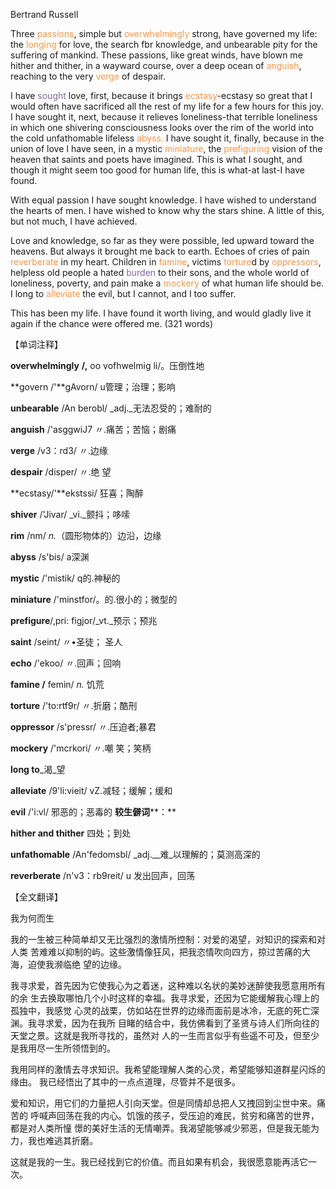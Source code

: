 Bertrand Russell

Three <font color="#f79646">passions</font>, simple but<font color="#f79646"> overwhelmingly</font> strong, have governed my life: the <font color="#f79646">longing</font> for love, the search fbr knowledge, and unbearable pity for the suffering of mankind. These passions, like great winds, have blown me hither and thither, in a wayward course, over a deep ocean of <font color="#f79646">anguish</font>, reaching to the very <font color="#f79646">verge </font>of despair.

I have <font color="#8064a2">sought</font> love, first, because it brings <font color="#f79646">ecstasy</font>-ecstasy so great that I would often have sacrificed all the rest of my life for a few hours for this joy. I have sought it, next, because it relieves loneliness-that terrible loneliness in which one shivering consciousness looks over the rim of the world into the cold unfathomable lifeless <font color="#f79646">abyss.</font> I have sought it, finally, because in the union of love I have seen, in a mystic <font color="#f79646">miniature</font>, the <font color="#f79646">prefiguring</font> vision of the heaven that saints and poets have imagined. This is what I sought, and though it might seem too good for human life, this is what-at last-I have found.

With equal passion I have sought knowledge. I have wished to understand the hearts of men. I have wished to know why the stars shine. A little of this, but not much, I have achieved.

Love and knowledge, so far as they were possible, led upward toward the heavens. But always it brought me back to earth. Echoes of cries of pain <font color="#f79646">reverberate</font> in my heart. Children in <font color="#f79646">famine</font>, victims <font color="#f79646">torture</font>d by <font color="#f79646">oppressors</font>, helpless old people a hated <font color="#8064a2">burden</font> to their sons, and the whole world of loneliness, poverty, and pain make a <font color="#f79646">mockery </font>of what human life should be. I long to <font color="#f79646">alleviate </font>the evil, but I cannot, and I too suffer.

This has been my life. I have found it worth living, and would gladly live it again if the chance were offered me. (321 words)

【单词注释】

**overwhelmingly** **/,** oo vofhwelmig li/。压倒性地

**govern /'**gAvorn/ u管理；治理；影响

**unbearable** /An berobl/ _adj._无法忍受的；难耐的

**anguish** /'asggwiJ7 〃.痛苦；苦恼；剧痛

**verge** /v3：rd3/ 〃.边缘

**despair** /disper/ 〃.绝 望

**ecstasy/'**ekstssi/   狂喜；陶醉

**shiver** /'Jivar/ _vi._颤抖；哆嗦

**rim** /nm/ _n._（圆形物体的）边沿，边缘

**abyss** /s'bis/ a深渊

**mystic** /'mistik/ q的.神秘的

**miniature** /'minstfor/。的.很小的；微型的

**prefigure**/,pri: figjor/_vt._预示；预兆

**saint** /seint/ 〃•圣徒； 圣人

**echo** /'ekoo/ 〃.回声；回响

**famine /** femin/ _n._ 饥荒

**torture** /'to:rtf9r/ 〃.折磨；酷刑

**oppressor** /s'pressr/ 〃.压迫者;暴君

**mockery** /'mcrkori/ 〃.嘲 笑；笑柄

**long to**_渴_望

**alleviate** /9'li:vieit/ vZ.减轻；缓解；缓和

**evil** /'i:vl/ 邪恶的；恶毒的 **较生僻词****：**

**hither and thither** 四处；到处

**unfathomable** /An'fedomsbl/ _adj.__难_以理解的；莫测高深的 

**reverberate** /n'v3：rb9reit/ u 发出回声，回荡

【全文翻译】

我为何而生

我的一生被三种简单却又无比强烈的激情所控制：对爱的渴望，对知识的探索和对人类 苦难难以抑制的屿。这些激情像狂风，把我恣情吹向四方，掠过苦痛的大海，迫使我濒临绝 望的边缘。

我寻求爱，首先因为它使我心为之着迷，这种难以名状的美妙迷醉使我愿意用所有的余 生去换取哪怕几个小时这样的幸福。我寻求爱，还因为它能缓解我心理上的孤独中，我感觉 心灵的战栗，仿如站在世界的边缘而面前是冰冷，无底的死亡深渊。我寻求爱，因为在我所 目睹的结合中，我仿佛看到了圣贤与诗人们所向往的天堂之景。这就是我所寻找的，虽然对 人的一生而言似乎有些遥不可及，但至少是我用尽一生所领悟到的。

我用同样的激情去寻求知识。我希望能理解人类的心灵，希望能够知道群星闪烁的缘由。 我已经悟出了其中的一点点道理，尽管并不是很多。

爱和知识，用它们的力量把人引向天堂。但是同情却总把人又拽回到尘世中来。痛苦的 呼喊声回荡在我的内心。饥饿的孩子，受压迫的难民，贫穷和痛苦的世界，都是对人类所憧 憬的美好生活的无情嘲弄。我渴望能够减少邪恶，但是我无能为力，我也难逃其折磨。

这就是我的一生。我已经找到它的价值。而且如果有机会，我很愿意能再活它一次。